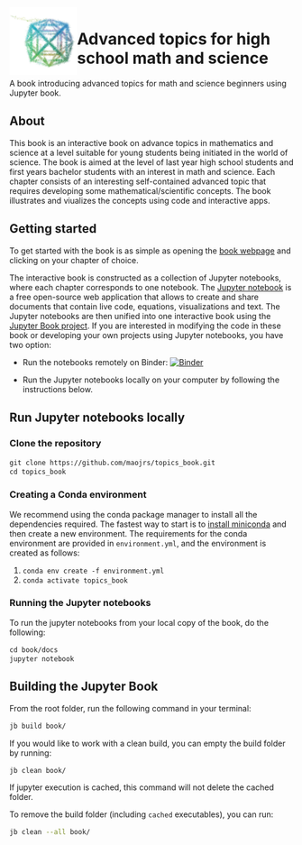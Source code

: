 <img align="left" width="120" src="book/my24cell.jpg" alt="Advanced topics for high school math and science">

# Advanced topics for high school math and science

 A book introducing advanced topics for math and science beginners using Jupyter book.


## About
This book is an interactive book on advance topics in mathematics and science at a level suitable for young students being initiated in the world of science. The book is aimed at the level of last year high school students and first years bachelor students with an interest in math and science. Each chapter consists of an interesting self-contained advanced topic that requires developing some mathematical/scientific concepts. The book illustrates and viualizes the concepts using code and interactive apps.

## Getting started
To get started with the book is as simple as opening the [book webpage](https://maojrs.github.io/topics_book/) and clicking on your chapter of choice. 

The interactive book is constructed as a collection of Jupyter notebooks, where each chapter corresponds to one notebook. The [Jupyter notebook](https://jupyter.org) is a free open-source web application that allows to create and share documents that contain live code, equations, visualizations and text. The Jupyter notebooks are then unified into one interactive book using the [Jupyter Book project](https://jupyterbook.org). If you are interested in modifying the code in these book or developing your own projects using Jupyter notebooks, you have two option:

- Run the notebooks remotely on Binder: [![Binder](https://mybinder.org/badge_logo.svg)](https://mybinder.org/v2/gh/maojrs/topics_book/master?urlpath=tree/book/docs/index.ipynb)

- Run the Jupyter notebooks locally on your computer by following the instructions below.

## Run Jupyter notebooks locally
### Clone the repository
```
git clone https://github.com/maojrs/topics_book.git
cd topics_book
```

### Creating a Conda environment
We recommend using the conda package manager to install all the dependencies required. The fastest way to start is to [install miniconda](https://conda.io/projects/conda/en/latest/user-guide/install/index.html) and then create a new environment. The requirements for the conda environment are provided in `environment.yml`, and the environment is created as follows:

1. `conda env create -f environment.yml`
2. `conda activate topics_book`

### Running the Jupyter notebooks
To run the jupyter notebooks from your local copy of the book, do the following:
```
cd book/docs
jupyter notebook
```

## Building the Jupyter Book

From the root folder, run the following command in your terminal:

```bash
jb build book/
```

If you would like to work with a clean build, you can empty the build folder by running:

```bash
jb clean book/
```

If jupyter execution is cached, this command will not delete the cached folder. 

To remove the build folder (including `cached` executables), you can run:

```bash
jb clean --all book/
```
